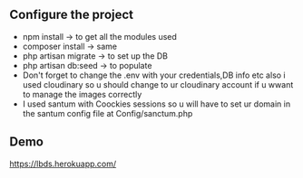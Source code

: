 ## Configure the project

- npm install -> to get all the modules used
- composer install -> same
- php artisan migrate -> to set up the DB 
- php artisan db:seed -> to populate 
- Don't forget to change the .env with your credentials,DB info etc also i used cloudinary so u should change to ur cloudinary account if u wwant to manage the images correctly
- I used santum with Coockies sessions so u will have to set ur domain in the santum config file at Config/sanctum.php 

## Demo

https://lbds.herokuapp.com/
